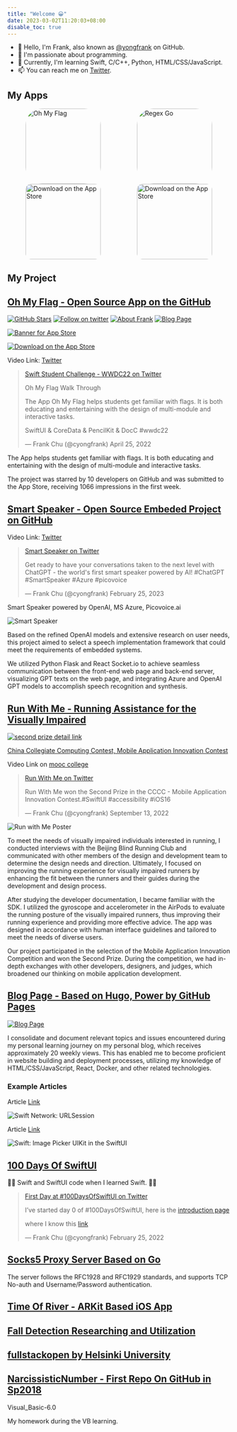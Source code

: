 ```yaml
---
title: "Welcome 😀"
date: 2023-03-02T11:20:03+08:00
disable_toc: true
---
```


<!-- https://github.com/DavidAnson/markdownlint -->
<!-- markdownlint-disable MD033 -->

<!-- <head>
<link rel="stylesheet" href="https://cdn.jsdelivr.net/npm/@mdi/font@7.1.96/css/materialdesignicons.min.css">
</head>

<span class="mdi mdi-linkedin"></span> -->

<!-- <head>
<link rel="stylesheet" href="https://cdn.jsdelivr.net/npm/@mdi/font@7.1.96/css/materialdesignicons.min.css">
</head>

<span class="mdi mdi-linkedin"></span> -->

- 👋 Hello, I'm Frank, also known as [@yongfrank](https://github.com/) on GitHub.
- 👀 I'm passionate about programming.
- 🌱 Currently, I'm learning Swift, C/C++, Python, HTML/CSS/JavaScript.
- 📫 You can reach me on [Twitter](https://twitter.com/cyongfrank).

## My Apps

<div style="
  display: flex;
  flex-wrap: wrap;
  justify-content: space-around;
">

<div>
  <a href="https://apps.apple.com/us/app/oh-my-flag/id6446227923?itscg=30200&amp;itsct=apps_box_appicon">
    <img src="https://is5-ssl.mzstatic.com/image/thumb/Purple126/v4/f2/12/9e/f2129e7f-aeac-1954-74e0-e09d3fe5da0b/AppIcon-1x_U007emarketing-0-7-0-85-220.png/540x540bb.jpg" alt="Oh My Flag" style="width: 170px; height: 170px; border-radius: 22%;">
  </a>
  <br>
  <a href="https://apps.apple.com/us/app/oh-my-flag/id6446227923?itsct=apps_box_badge&amp;itscg=30200" style="display: inline-block; overflow: hidden; border-radius: 13px; width: 170px"><img src="https://tools.applemediaservices.com/api/badges/download-on-the-app-store/black/en-us?size=250x83&amp;releaseDate=1678665600" alt="Download on the App Store" style="width: 170px"></a>
</div>

<div>
  <a href="https://apps.apple.com/us/app/regex-go/id6447801504?itscg=30200&amp;itsct=apps_box_appicon">
    <img src="https://is3-ssl.mzstatic.com/image/thumb/Purple116/v4/cf/70/62/cf7062c6-2791-3d58-98f6-b74434e0b624/AppIcon-1x_U007epad-85-220.png/540x540bb.jpg" alt="Regex Go" style="width: 170px; height: 170px; border-radius: 22%;">
  </a>
  <br>
  <a href="https://apps.apple.com/us/app/regex-go/id6447801504?itsct=apps_box_badge&amp;itscg=30200" style="display: inline-block; overflow: hidden; border-radius: 13px; width: 170px">
    <img src="https://tools.applemediaservices.com/api/badges/download-on-the-app-store/black/en-us?size=250x83&amp;releaseDate=1682294400" alt="Download on the App Store" style="width: 170px">
  </a>
</div>

</div>

## My Project

## [Oh My Flag - Open Source App on the GitHub](https://github.com/yongfrank/OhMyFlag-WWDC22)

[![GitHub Stars](https://img.shields.io/github/stars/yongfrank/OhMyFlag-WWDC22.svg?style=social)](https://github.com/yongfrank/OhMyFlag-WWDC22)
[![Follow on twitter](https://img.shields.io/twitter/follow/cyongfrank)](https://twitter.com/intent/follow?screen_name=cyongfrank)
[![About Frank](https://img.shields.io/badge/Find_More_Project-yongfrank.github.io/about-9ef)](https://yongfrank.github.io/about)
[![Blog Page](https://img.shields.io/badge/Blog_Page-yongfrank.github.io-success)](https://yongfrank.github.io/)
<!-- [![Banner for App Store](https://github.com/yongfrank/OhMyFlag-WWDC22/blob/main/resources/banner.jpeg?raw=true)](https://apps.apple.com/app/oh-my-flag/id6446227923) -->
[![Banner for App Store](https://github.com/yongfrank/OhMyFlag-WWDC22/blob/main/resources/Metatag.jpeg?raw=true)](https://apps.apple.com/app/oh-my-flag/id6446227923)

[![Download on the App Store](/img/download-on-the-app-store.svg)](https://apps.apple.com/app/oh-my-flag/id6446227923)

Video Link: [Twitter](https://twitter.com/cyongfrank/status/1518663840463872000?s=20)

> [Swift Student Challenge - WWDC22 on Twitter](https://twitter.com/cyongfrank/status/1518663840463872000)
>
> Oh My Flag Walk Through
>
> The App Oh My Flag helps students get familiar with flags. It is both educating and entertaining with the design of multi-module and interactive tasks.
>
> SwiftUI & CoreData & PencilKit & DocC #wwdc22
>
> — Frank Chu (@cyongfrank) April 25, 2022

The App helps students get familiar with flags. It is both educating and entertaining with the design of multi-module and interactive tasks.

The project was starred by 10 developers on GitHub and was submitted to the App Store, receiving 1066 impressions in the first week.

## [Smart Speaker - Open Source Embeded Project on GitHub](https://github.com/yongfrank/SmartSpeaker)

Video Link: [Twitter](https://twitter.com/i/status/1629315971977719808)

> [Smart Speaker on Twitter](https://twitter.com/i/status/1629315971977719808)
>
> Get ready to have your conversations taken to the next level with ChatGPT - the world's first smart speaker powered by AI! #ChatGPT #SmartSpeaker #Azure #picovoice
>
> — Frank Chu (@cyongfrank) February 25, 2023

Smart Speaker powered by OpenAI, MS Azure, Picovoice.ai

![Smart Speaker](https://github.com/yongfrank/SmartSpeaker/raw/master/resources/screenshot.png?raw=true)

Based on the refined OpenAI models and extensive research on user needs, this project aimed to select a speech implementation framework that could meet the requirements of embedded systems.

We utilized Python Flask and React Socket.io to achieve seamless communication between the front-end web page and back-end server, visualizing GPT texts on the web page, and integrating Azure and OpenAI GPT models to accomplish speech recognition and synthesis.

## [Run With Me - Running Assistance for the Visually Impaired](https://github.com/yongfrank/RunWithMe)

[![second prize detail link](https://img.shields.io/badge/CCCC_MAIC-Second_Prize-lightgrey)](https://cc.moocollege.com/#/share/?mdPoolId=3d7e81111cd476c7c49a386fc9659550)

[China Collegiate Computing Contest, Mobile Application Innovation Contest](http://www.appcontest.net/)

Video Link on [mooc college](https://oss.moocollege.com/12703/works/10225287/Bq7HIWaa_1662601039228.mp4)

> [Run With Me on Twitter](https://twitter.com/cyongfrank/status/1569682341408407555)
>
> Run With Me won the Second Prize in the CCCC - Mobile Application Innovation Contest.#SwiftUI #accessibility #iOS16
>
> — Frank Chu (@cyongfrank) September 13, 2022

![Run with Me Poster](https://github.com/yongfrank/RunWithMe/raw/firebase-development/RunWithMePoster_en_revised.jpeg)

To meet the needs of visually impaired individuals interested in running, I conducted interviews with the Beijing Blind Running Club and communicated with other members of the design and development team to determine the design needs and direction. Ultimately, I focused on improving the running experience for visually impaired runners by enhancing the fit between the runners and their guides during the development and design process.

After studying the developer documentation, I became familiar with the SDK. I utilized the gyroscope and accelerometer in the AirPods to evaluate the running posture of the visually impaired runners, thus improving their running experience and providing more effective advice. The app was designed in accordance with human interface guidelines and tailored to meet the needs of diverse users.

Our project participated in the selection of the Mobile Application Innovation Competition and won the Second Prize. During the competition, we had in-depth exchanges with other developers, designers, and judges, which broadened our thinking on mobile application development.

## [Blog Page - Based on Hugo, Power by GitHub Pages](https://yongfrank.github.io)

[![Blog Page](https://img.shields.io/badge/Blog_Page-yongfrank.github.io-success)](https://yongfrank.github.io/)

I consolidate and document relevant topics and issues encountered during my personal learning journey on my personal blog, which receives approximately 20 weekly views. This has enabled me to become proficient in website building and deployment processes, utilizing my knowledge of HTML/CSS/JavaScript, React, Docker, and other related technologies.

### Example Articles

Article [Link](https://yongfrank.github.io/posts/2022-09-23-swift-network/)

![Swift Network: URLSession](https://github.com/yongfrank/blog/blob/main/static/metadata_img/2022-09-23-swift-network.png?raw=true)

Article [Link](https://yongfrank.github.io/posts/2022-09-28-swift-image-picker-and-uiviewcontroller/)

![Swift: Image Picker UIKit in the SwiftUI](https://github.com/yongfrank/blog/blob/main/static/metadata_img/2022-09-28-swift-image-picker.png?raw=true)

## [100 Days Of SwiftUI](https://github.com/yongfrank/100DaysOfSwiftUI)

👨‍💻 Swift and SwiftUI code when I learned Swift. 🧑‍💻

> [First Day at #100DaysOfSwiftUI on Twitter](https://twitter.com/cyongfrank/status/1497127695016075265?s=20)
>
> I’ve started day 0 of #100DaysOfSwiftUI, here is the [introduction page](https://www.hackingwithswift.com/100/swiftui)
>
> where I know this [link](https://t.co/TQ48c2ag1s)
>
> — Frank Chu (@cyongfrank) February 25, 2022

## [Socks5 Proxy Server Based on Go](https://github.com/yongfrank/go-socks5)

The server follows the RFC1928 and RFC1929 standards, and supports TCP No-auth and Username/Password authentication.

## [Time Of River - ARKit Based iOS App](https://github.com/yongfrank/TimeOfRiver)

## [Fall Detection Researching and Utilization](https://github.com/yongfrank/FallDetection)

## [fullstackopen by Helsinki University](https://github.com/yongfrank/fullstackopen)

## [NarcissisticNumber - First Repo On GitHub in Sp2018](https://github.com/yongfrank/NarcissisticNumber)

Visual_Basic-6.0

My homework during the VB learning.
